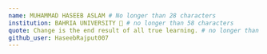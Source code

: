 ```yaml
---
name: MUHAMMAD HASEEB ASLAM # No longer than 28 characters
institution: BAHRIA UNIVERSITY 🚩 # no longer than 58 characters
quote: Change is the end result of all true learning. # no longer than 100 characters, avoid using quotes(") to guarantee the format remains the same.
github_user: HaseebRajput007
---
```

